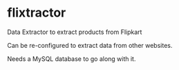 # flixtractor
Data Extractor to extract products from Flipkart

Can be re-configured to extract data from other websites.

Needs a MySQL database to go along with it.
